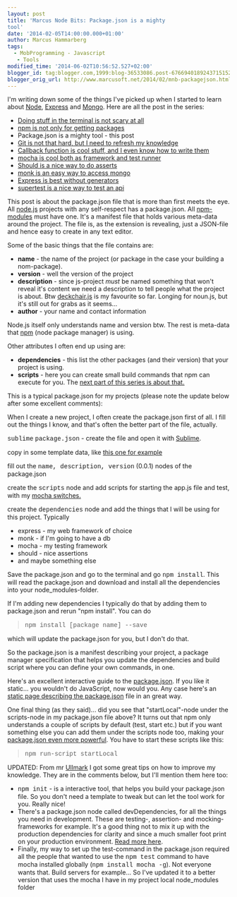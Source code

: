 ```yaml
---
layout: post
title: 'Marcus Node Bits: Package.json is a mighty
tool'
date: '2014-02-05T14:00:00.000+01:00'
author: Marcus Hammarberg
tags:
  - MobProgramming - Javascript
   - Tools
modified_time: '2014-06-02T10:56:52.527+02:00'
blogger_id: tag:blogger.com,1999:blog-36533086.post-6766940189243715152
blogger_orig_url: http://www.marcusoft.net/2014/02/mnb-packagejson.html
---
```



<div dir="ltr" style="text-align: left;" trbidi="on">

I'm writing down some of the things I've picked up when I started to
learn
about <a href="http://nodejs.org/" target="_blank">Node</a>, <a href="http://expressjs.com/" target="_blank">Express</a> and <a href="http://www.mongodb.org/" target="_blank">Mongo</a>.
Here are all the post in the series:

-   <a href="http://www.marcusoft.net/2014/02/mnb-terminal.html"
    target="_blank">Doing stuff in the terminal is not scary at all</a>
-   <a href="http://www.marcusoft.net/2014/02/mnb-npm.html"
    target="_blank">npm is not only for getting packages</a>
-   Package.json is a mighty tool - this post
-   <a href="http://www.marcusoft.net/2014/02/mnb-git.html"
    target="_blank">Git is not that hard, but I need to refresh my
    knowledge</a>
-   <a href="http://www.marcusoft.net/2014/02/mnb-callbacks.html"
    target="_blank">Callback function is cool stuff, and I even know how to
    write them</a>
-   <span
    style="color: #0000ee; text-decoration: underline;"><a href="http://www.marcusoft.net/2014/02/mnb-mocha.html"
    target="_blank">mocha is cool both as framework and test runner</a></span>
-   <a href="http://www.marcusoft.net/2014/02/mnb-should.html"
    target="_blank">Should is a nice way to do asserts</a> 
-   <a href="http://www.marcusoft.net/2014/02/mnb-monk.html"
    target="_blank">monk is an easy way to access mongo</a>
-   <a href="http://www.marcusoft.net/2014/02/mnb-express.html"
    target="_blank">Express is best without generators</a>
-   <a href="http://www.marcusoft.net/2014/02/mnb-supertest.html"
    target="_blank">supertest is a nice way to test an api</a>

This post is about the package.json file that is more than first meets
the eye.
All
<a href="http://nodejs.org/" target="_blank">node.js</a> projects with
any self-respect has a package.json. All
<a href="https://npmjs.org/" target="_blank">npm-modules</a> must have
one. It's a manifest file that holds various meta-data around the
project. The file is, as the extension is revealing, just a JSON-file
and hence easy to create in any text editor.

Some of the basic things that the file contains are:

-   **name** - the name of the project (or package in the case your
    building a nom-package).
-   **version** - well the version of the project
-   **description** - since js-project *must* be named something that
    won't reveal it's content we need a description to tell people what
    the project is about. Btw
    <a href="https://github.com/deckchair" target="_blank">deckchair.js</a>
    is my favourite so far. Longing for noun.js, but it's still out for
    grabs as it seems...
-   **author** - your name and contact information

Node.js itself only understands name and version btw. The rest is
meta-data that <a href="https://npmjs.org/" target="_blank">npm</a>
(node package manager) is using.

Other attributes I often end up using are:
- **dependencies** - this list the other packages (and their version)
that your project is using.
- **scripts** - here you can create small build commands that npm can
execute for you. The
<a href="http://www.marcusoft.net/2014/02/mnb-npm.html"
target="_blank">next part of this series is about that.</a>

This is a typical package.json for my projects (please note the update
below after some excellent comments):

When I create a new project, I often create the package.json first of
all. I fill out the things I know, and that's often the better part of
the file, actually.

<span
style="font-family: Courier New, Courier, monospace;">sublime</span>
<span
style="font-family: Courier New, Courier, monospace;">package.json</span> -
create the file and open it with
<a href="http://www.sublimetext.com/" target="_blank">Sublime</a>.

copy in some template data, like
<a href="https://gist.github.com/marcusoftnet/8763052"
target="_blank">this one for example</a>

fill out the <span
style="font-family: Courier New, Courier, monospace;">name, description,
version</span> (0.0.1) nodes of the package.json

create the <span
style="font-family: Courier New, Courier, monospace;">scripts</span>
node and add scripts for starting the app.js file and test, with my
<a href="http://www.marcusoft.net/2014/02/mnb-mocha.html"
target="_blank">mocha switches.</a>

create the <span
style="font-family: Courier New, Courier, monospace;">dependencies</span>
node and add the things that I will be using for this project. Typically

-   express - my web framework of choice
-   monk - if I'm going to have a db
-   mocha - my testing framework
-   should - nice assertions
-   and maybe something else

Save the package.json and go to the terminal and go <span
style="font-family: Courier New, Courier, monospace;">npm
install</span>. This will read the package.json and download and install
all the dependencies into your node_modules-folder.

If I'm adding new dependencies I typically do that by adding them to
package.json and rerun "npm install". You can do

> <span style="font-family: Courier New, Courier, monospace;">npm
> install \[package name\] --save</span> 

which will update the package.json for you, but I don't do that.

So the package.json is a manifest describing your project, a package
manager specification that helps you update the dependencies and build
script where you can define your own commands, in one.

Here's an excellent interactive guide to the
[package.json](http://package.json.nodejitsu.com/). If you like it
static... you wouldn't do JavaScript, now would you. Any case here's an
<a href="https://npmjs.org/doc/json.html" target="_blank">static page
describing the package.json</a> file in an great way.

One final thing (as they said)... did you see that "startLocal"-node
under the scripts-node in my package.json file above? It turns out that
npm only understands a couple of scripts by default (test, start etc.)
but if you want something else you can add them under the scripts node
too, making your
<a href="http://www.devthought.com/2012/02/17/npm-tricks/"
target="_blank">package.json even more powerful</a>. You have to start
these scripts like this:

> <span style="font-family: Courier New, Courier, monospace;">npm
> run-script startLocal</span> 


UPDATED:
From mr
<a href="https://twitter.com/Ullmark" target="_blank">Ullmark</a> I got
some great tips on how to improve my knowledge. They are in the comments
below, but I'll mention them here too:


-   <span style="font-family: Courier New, Courier, monospace;">npm
    init</span> - is a interactive tool, that helps you build your
    package.json file. So you don't need a template to tweak but can let
    the tool work for you. Really nice!
-   There's a package.json node called devDependencies, for all the
    things you need in development. These are testing-, assertion- and
    mocking-frameworks for example. It's a good thing not to mix it up
    with the production dependencies for clarity and since a much
    smaller foot print on your production environment.
    <a href="http://blog.nodejitsu.com/package-dependencies-done-right/"
    target="_blank">Read more here</a>.
-   Finally, my way to set up the test-command in the package.json
    required all the people that wanted to use the <span
    style="font-family: Courier New, Courier, monospace;">npm
    test</span> command to have mocha installed globally (<span
    style="font-family: Courier New, Courier, monospace;">npm install
    mocha -g</span>). Not everyone wants that. Build servers for
    example... So I've updated it to a better version that uses the
    mocha I have in my project local node_modules folder

</div>
